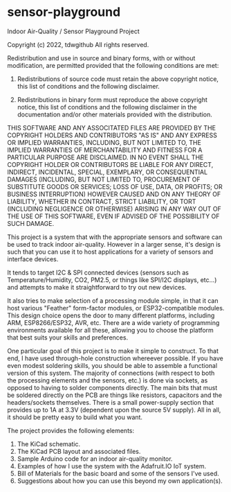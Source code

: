 # sensor-playground
Indoor Air-Quality / Sensor Playground Project


Copyright (c) 2022, tdwgithub
All rights reserved.

Redistribution and use in source and binary forms, with or without
modification, are permitted provided that the following conditions are met:

1. Redistributions of source code must retain the above copyright notice, this
   list of conditions and the following disclaimer.

2. Redistributions in binary form must reproduce the above copyright notice,
   this list of conditions and the following disclaimer in the documentation
   and/or other materials provided with the distribution.

THIS SOFTWARE AND ANY ASSOCITATED FILES ARE PROVIDED BY THE COPYRIGHT HOLDERS 
AND CONTRIBUTORS "AS IS" AND ANY EXPRESS OR IMPLIED WARRANTIES, INCLUDING, 
BUT NOT LIMITED TO, THE IMPLIED WARRANTIES OF MERCHANTABILITY AND FITNESS FOR 
A PARTICULAR PURPOSE ARE DISCLAIMED. IN NO EVENT SHALL THE COPYRIGHT HOLDER 
OR CONTRIBUTORS BE LIABLE FOR ANY DIRECT, INDIRECT, INCIDENTAL, SPECIAL, 
EXEMPLARY, OR CONSEQUENTIAL DAMAGES (INCLUDING, BUT NOT LIMITED TO, PROCUREMENT 
OF SUBSTITUTE GOODS OR SERVICES; LOSS OF USE, DATA, OR PROFITS; OR BUSINESS 
INTERRUPTION) HOWEVER CAUSED AND ON ANY THEORY OF LIABILITY, WHETHER IN CONTRACT, 
STRICT LIABILITY, OR TORT (INCLUDING NEGLIGENCE OR OTHERWISE) ARISING IN ANY 
WAY OUT OF THE USE OF THIS SOFTWARE, EVEN IF ADVISED OF THE POSSIBILITY OF SUCH 
DAMAGE.



This project is a system that with the appropriate sensors and software can be used to track indoor air-quality.  However in a larger sense, it's design is such that you can use it to host applications for a variety of sensors and interface devices.

It tends to target I2C & SPI connected devices (sensors such as Temperature/Humidity, CO2, PM2.5, or things like SPI/I2C displays, etc...) and attempts to make it straightforward to try out new devices.

It also tries to make selection of a processing module simple, in that it can host various "Feather" form-factor modules, or ESP32-compatible modules.  This design choice opens the door to many different platforms, including ARM, ESP8266/ESP32, AVR, etc.  There are a wide variety of programming environments available for all these, allowing you to choose the platform that best suits your skills and preferences.

One particular goal of this project is to make it simple to construct.  To that end, I have used through-hole construction whereever possible.  If you have even modest soldering skills, you should be able to assemble a functional version of this system.   The majority of connections (with respect to both the processing elements and the sensors, etc.) is done via sockets, as opposed to having to solder components directly.  The main bits that must be soldered directly on the PCB are things like resistors, capacitors and the headers/sockets themselves.  There is a small power-supply section that provides up to 1A at 3.3V (dependent upon the source 5V supply).  All in all, it should be pretty easy to build what you want.

The project provides the following elements:

1. The KiCad schematic.
2. The KiCad PCB layout and associated files.
3. Sample Arduino code for an indoor air-quality monitor.
4. Examples of how I use the system with the Adafruit.IO IoT system.
5. Bill of Materials for the basic board and some of the sensors I've used.
6. Suggestions about how you can use this beyond my own application(s).


